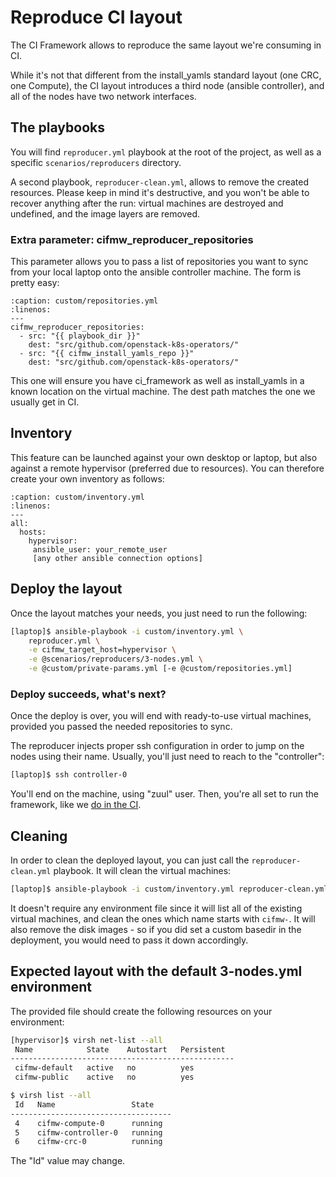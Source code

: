# Reproduce CI layout
The CI Framework allows to reproduce the same layout we're consuming in CI.

While it's not that different from the install_yamls standard layout (one CRC,
one Compute), the CI layout introduces a third node (ansible controller), and
all of the nodes have two network interfaces.

## The playbooks
You will find `reproducer.yml` playbook at the root of the project, as well as
a specific `scenarios/reproducers` directory.

A second playbook, `reproducer-clean.yml`, allows to remove the created
resources. Please keep in mind it's destructive, and you won't be able to
recover anything after the run: virtual machines are destroyed and undefined,
and the image layers are removed.

### Extra parameter: cifmw_reproducer_repositories

This parameter allows you to pass a list of repositories you want to sync from
your local laptop onto the ansible controller machine. The form is pretty easy:
~~~{code-block} YAML
:caption: custom/repositories.yml
:linenos:
---
cifmw_reproducer_repositories:
  - src: "{{ playbook_dir }}"
    dest: "src/github.com/openstack-k8s-operators/"
  - src: "{{ cifmw_install_yamls_repo }}"
    dest: "src/github.com/openstack-k8s-operators/"
~~~

This one will ensure you have ci_framework as well as install_yamls in a
known location on the virtual machine. The dest path matches the one we usually
get in CI.

## Inventory
This feature can be launched against your own desktop or laptop, but also
against a remote hypervisor (preferred due to resources). You can therefore
create your own inventory as follows:
~~~{code-block} YAML
:caption: custom/inventory.yml
:linenos:
---
all:
  hosts:
    hypervisor:
     ansible_user: your_remote_user
     [any other ansible connection options]
~~~

## Deploy the layout
Once the layout matches your needs, you just need to run the following:
```Bash
[laptop]$ ansible-playbook -i custom/inventory.yml \
    reproducer.yml \
    -e cifmw_target_host=hypervisor \
    -e @scenarios/reproducers/3-nodes.yml \
    -e @custom/private-params.yml [-e @custom/repositories.yml]
```

### Deploy succeeds, what's next?
Once the deploy is over, you will end with ready-to-use virtual machines,
provided you passed the needed repositories to sync.

The reproducer injects proper ssh configuration in order to jump on the nodes
using their name. Usually, you'll just need to reach to the "controller":

```Bash
[laptop]$ ssh controller-0
```

You'll end on the machine, using "zuul" user. Then, you're all set to run the
framework, like we [do in the CI](https://github.com/openstack-k8s-operators/ci-framework/tree/main/ci/playbooks).

## Cleaning

In order to clean the deployed layout, you can just call the `reproducer-clean.yml`
playbook. It will clean the virtual machines:

```Bash
[laptop]$ ansible-playbook -i custom/inventory.yml reproducer-clean.yml
```
It doesn't require any environment file since it will list all of the existing
virtual machines, and clean the ones which name starts with `cifmw-`.
It will also remove the disk images - so if you did set a custom basedir in the
deployment, you would need to pass it down accordingly.

## Expected layout with the default 3-nodes.yml environment
The provided file should create the following resources on your environment:
```Bash
[hypervisor]$ virsh net-list --all
 Name            State    Autostart   Persistent
--------------------------------------------------
 cifmw-default   active   no          yes
 cifmw-public    active   no          yes

$ virsh list --all
 Id   Name                 State
------------------------------------
 4    cifmw-compute-0      running
 5    cifmw-controller-0   running
 6    cifmw-crc-0          running
```
The "Id" value may change.
